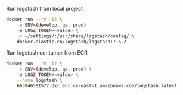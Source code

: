 

Run logstash from local project
```bash
docker run --rm -it \
    -e ENV=(develop, qa, prod)
    -e LOGZ_TOKEN=<value> \
	-v ~/settings/:/usr/share/logstash/config/ \
	docker.elastic.co/logstash/logstash:7.6.2
```

Run logstash container from ECR
```bash
docker run --rm -it \
    -e ENV=(develop, qa, prod) \
    -e LOGZ_TOKEN=<value> \
    --name logstash \
    663946581577.dkr.ecr.us-east-1.amazonaws.com/logstash:latest
```
